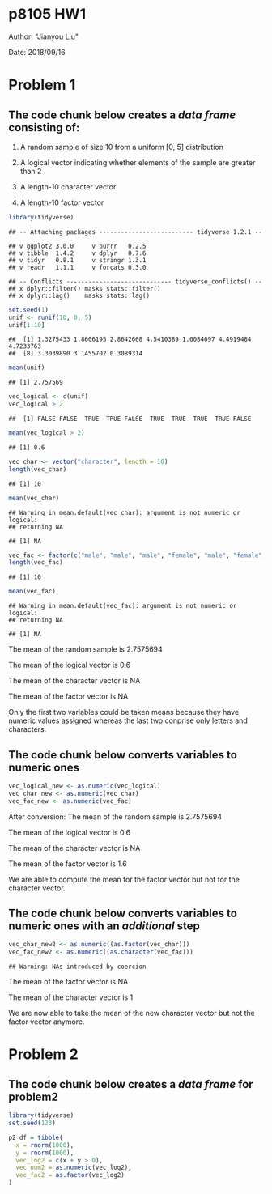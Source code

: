 p8105 HW1
================

Author: "Jianyou Liu"

Date: 2018/09/16

Problem 1
=========

The **code chunk** below creates a *data frame* consisting of:
--------------------------------------------------------------

1.  A random sample of size 10 from a uniform \[0, 5\] distribution

2.  A logical vector indicating whether elements of the sample are greater than 2

3.  A length-10 character vector

4.  A length-10 factor vector

``` r
library(tidyverse)
```

    ## -- Attaching packages -------------------------- tidyverse 1.2.1 --

    ## v ggplot2 3.0.0     v purrr   0.2.5
    ## v tibble  1.4.2     v dplyr   0.7.6
    ## v tidyr   0.8.1     v stringr 1.3.1
    ## v readr   1.1.1     v forcats 0.3.0

    ## -- Conflicts ----------------------------- tidyverse_conflicts() --
    ## x dplyr::filter() masks stats::filter()
    ## x dplyr::lag()    masks stats::lag()

``` r
set.seed(1)
unif <- runif(10, 0, 5)
unif[1:10]
```

    ##  [1] 1.3275433 1.8606195 2.8642668 4.5410389 1.0084097 4.4919484 4.7233763
    ##  [8] 3.3039890 3.1455702 0.3089314

``` r
mean(unif)
```

    ## [1] 2.757569

``` r
vec_logical <- c(unif)
vec_logical > 2
```

    ##  [1] FALSE FALSE  TRUE  TRUE FALSE  TRUE  TRUE  TRUE  TRUE FALSE

``` r
mean(vec_logical > 2)
```

    ## [1] 0.6

``` r
vec_char <- vector("character", length = 10)
length(vec_char)
```

    ## [1] 10

``` r
mean(vec_char)
```

    ## Warning in mean.default(vec_char): argument is not numeric or logical:
    ## returning NA

    ## [1] NA

``` r
vec_fac <- factor(c("male", "male", "male", "female", "male", "female", "male", "female", "male", "female"))
length(vec_fac)
```

    ## [1] 10

``` r
mean(vec_fac)
```

    ## Warning in mean.default(vec_fac): argument is not numeric or logical:
    ## returning NA

    ## [1] NA

The mean of the random sample is 2.7575694

The mean of the logical vector is 0.6

The mean of the character vector is NA

The mean of the factor vector is NA

Only the first two variables could be taken means because they have numeric values assigned whereas the last two conprise only letters and characters.

The **code chunk** below converts variables to numeric ones
-----------------------------------------------------------

``` r
vec_logical_new <- as.numeric(vec_logical)
vec_char_new <- as.numeric(vec_char)
vec_fac_new <- as.numeric(vec_fac)
```

After conversion: The mean of the random sample is 2.7575694

The mean of the logical vector is 0.6

The mean of the character vector is NA

The mean of the factor vector is 1.6

We are able to compute the mean for the factor vector but not for the character vector.

The **code chunk** below converts variables to numeric ones with an *additional* step
-------------------------------------------------------------------------------------

``` r
vec_char_new2 <- as.numeric((as.factor(vec_char)))
vec_fac_new2 <- as.numeric((as.character(vec_fac)))
```

    ## Warning: NAs introduced by coercion

The mean of the factor vector is NA

The mean of the character vector is 1

We are now able to take the mean of the new character vector but not the factor vector anymore.

Problem 2
=========

The **code chunk** below creates a *data frame* for problem2
------------------------------------------------------------

``` r
library(tidyverse)
set.seed(123)

p2_df = tibble(
  x = rnorm(1000),
  y = rnorm(1000),
  vec_log2 = c(x + y > 0),
  vec_num2 = as.numeric(vec_log2),
  vec_fac2 = as.factor(vec_log2)
)
```
